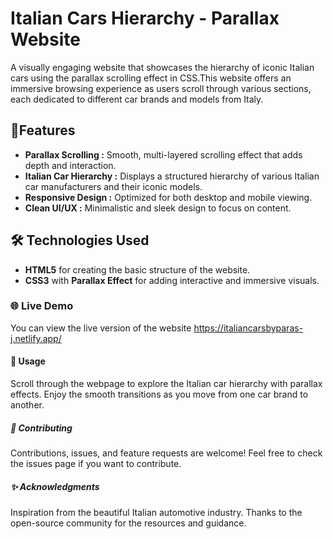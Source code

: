 # Italian Cars Hierarchy - Parallax Website

A visually engaging website that showcases the hierarchy of iconic Italian cars using the parallax scrolling effect in CSS.This website offers an immersive browsing experience as users scroll through various sections, each dedicated to different car brands and models from Italy.

## 🚗Features
-  **Parallax Scrolling :** Smooth, multi-layered scrolling effect that adds depth and interaction.
-  **Italian Car Hierarchy :** Displays a structured hierarchy of various Italian car manufacturers and their iconic models.
-  **Responsive Design :** Optimized for both desktop and mobile viewing.
-  **Clean UI/UX :** Minimalistic and sleek design to focus on content.
   
## 🛠 Technologies Used
- **HTML5** for creating the basic structure of the website.
- **CSS3** with **Parallax Effect** for adding interactive and immersive visuals.

### 🌐 Live Demo
You can view the live version of the website https://italiancarsbyparas-j.netlify.app/

#### 🚀 Usage
Scroll through the webpage to explore the Italian car hierarchy with parallax effects.
Enjoy the smooth transitions as you move from one car brand to another.

##### 🤝 Contributing
Contributions, issues, and feature requests are welcome! Feel free to check the issues page if you want to contribute.

##### ✨ Acknowledgments
Inspiration from the beautiful Italian automotive industry.
Thanks to the open-source community for the resources and guidance.
